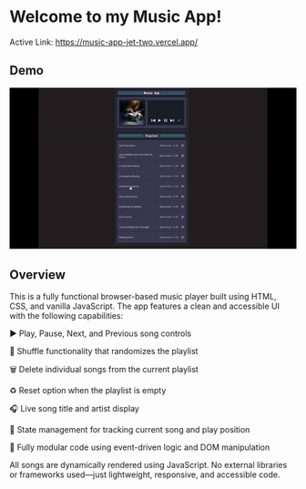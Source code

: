 # Welcome to my Music App!

Active Link: https://music-app-jet-two.vercel.app/

## Demo
![Live Preview](Music_App_GIF.gif)
  
## Overview
This is a fully functional browser-based music player built using HTML, CSS, and vanilla JavaScript. The app features a clean and accessible UI with the following capabilities:

▶️ Play, Pause, Next, and Previous song controls

🔀 Shuffle functionality that randomizes the playlist

🗑️ Delete individual songs from the current playlist

♻️ Reset option when the playlist is empty

🎧 Live song title and artist display

🧠 State management for tracking current song and play position

🧩 Fully modular code using event-driven logic and DOM manipulation

All songs are dynamically rendered using JavaScript. No external libraries or frameworks used—just lightweight, responsive, and accessible code.
